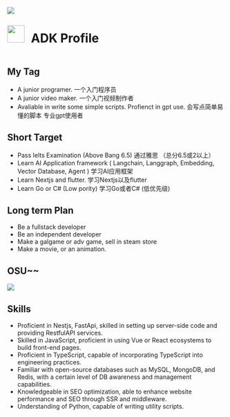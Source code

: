 <img src="https://github.com/ADKcodeXD/ADKcodeXD/assets/88375547/e4c2f16f-dcef-471a-94fa-ea395ef637fd" />
<div style="display:flex;align-items:center;gap:12px;">
  <img align="left" height="40px" src="https://github.com/ADKcodeXD/ADKcodeXD/assets/88375547/b4d15b0b-6398-480b-bc3c-821d11c96103" />
  <h1>ADK Profile</h1>
</div>

## My Tag
- A junior programer. 一个入门程序员
- A junior video maker. 一个入门视频制作者
- Avaliable in write some simple scripts. Profienct in gpt use. 会写点简单易懂的脚本 专业gpt使用者

## Short Target
- Pass Ielts Examination (Above Bang 6.5) 通过雅思 （总分6.5或2以上）
- Learn AI Application framework ( Langchain, Langgraph, Embedding, Vector Database, Agent ) 学习AI应用框架
- Learn Nextjs and flutter. 学习Nextjs以及flutter
- Learn Go or C# (Low pority) 学习Go或者C# (低优先级)

## Long term Plan
- Be a fullstack developer
- Be an independent developer
- Make a galgame or adv game, sell in steam store
- Make a movie, or an animation.

## OSU~~
<img src="https://osu-sig.vercel.app/card?user=ADK&mode=std&blur=6&animation=true&mini=true" />

## Skills
- Proficient in Nestjs, FastApi, skilled in setting up server-side code and providing RestfulAPI services.
- Skilled in JavaScript, proficient in using Vue or React ecosystems to build front-end pages.
- Proficient in TypeScript, capable of incorporating TypeScript into engineering practices.
- Familiar with open-source databases such as MySQL, MongoDB, and Redis, with a certain level of DB awareness and management capabilities.
- Knowledgeable in SEO optimization, able to enhance website performance and SEO through SSR and middleware.
- Understanding of Python, capable of writing utility scripts.
